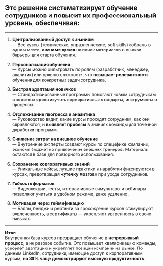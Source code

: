 ## Это решение **систематизирует обучение сотрудников и повысит их профессиональный уровень**, обеспечивая:  

---

1. **Централизованный доступ к знаниям**  
   — Все курсы (технические, управленческие, soft skills) собраны в одном месте, **экономя время** на поиск материалов и снижая барьеры для старта обучения.  

2. **Персонализация обучения**  
   — Курсы можно фильтровать по ролям (разработчик, менеджер, аналитик) или уровню сложности, что **повышает релевантность** обучения для конкретных задач сотрудника.  

3. **Быстрая адаптация новичков**  
   — Стандартизированные программы помогают новым сотрудникам в короткие сроки изучить корпоративные стандарты, инструменты и процессы.  

4. **Отслеживание прогресса и аналитика**  
   — Руководство видит, какие курсы проходят сотрудники, как они справляются, и **выявляет пробелы** в знаниях команды для точечной доработки программ.  

5. **Снижение затрат на внешнее обучение**  
   — Внутренние эксперты создают курсы по специфике компании, экономя бюджет на привлечение внешних тренеров. Материалы остаются в базе для повторного использования.  

6. **Сохранение корпоративных знаний**  
   — Уникальные кейсы, лучшие практики и наработки фиксируются в курсах, предотвращая **«утечку мозгов»** при уходе сотрудников.  

7. **Гибкость форматов**  
   — Видеолекции, тесты, интерактивные симуляторы и вебинары позволяют учиться в удобном режиме, даже удаленно.  

8. **Мотивация через геймификацию**  
   — Баллы, бейджи и рейтинги за прохождение курсов стимулируют вовлеченность, а сертификаты — укрепляют уверенность в своих навыках.  

---

**Итог:**  
Внутренняя база курсов превращает обучение в **непрерывный процесс**, а не разовое событие. Это повышает квалификацию команды, ускоряет адаптацию и укрепляет позиции компании на рынке. По данным LinkedIn, сотрудники, имеющие доступ к корпоративным курсам, **на 39% чаще демонстрируют высокую продуктивность**.
